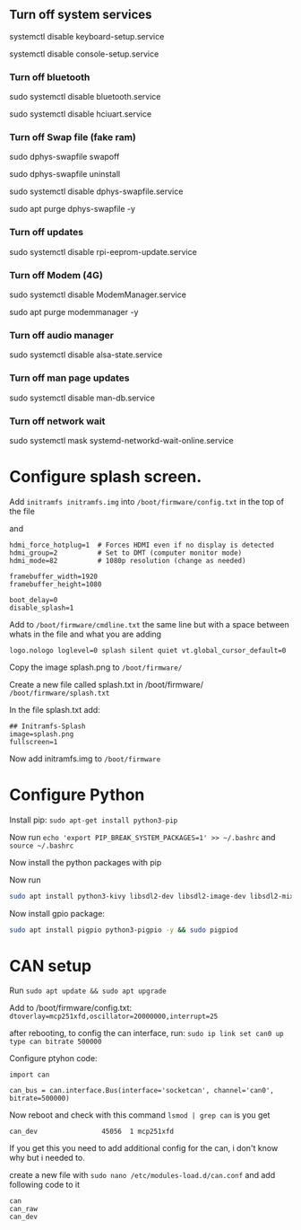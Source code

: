 ## Turn off system services

systemctl disable keyboard-setup.service

systemctl disable console-setup.service

### Turn off bluetooth

sudo systemctl disable bluetooth.service

sudo systemctl disable hciuart.service

### Turn off Swap file (fake ram)

sudo dphys-swapfile swapoff

sudo dphys-swapfile uninstall

sudo systemctl disable dphys-swapfile.service

sudo apt purge dphys-swapfile -y

### Turn off updates

sudo systemctl disable rpi-eeprom-update.service

### Turn off Modem (4G)

sudo systemctl disable ModemManager.service

sudo apt purge modemmanager -y

### Turn off audio manager

sudo systemctl disable alsa-state.service

### Turn off man page updates

sudo systemctl disable man-db.service

### Turn off network wait

sudo systemctl mask systemd-networkd-wait-online.service

# Configure splash screen. 

Add `initramfs initramfs.img` into `/boot/firmware/config.txt` in the top of the file

and 
```
hdmi_force_hotplug=1  # Forces HDMI even if no display is detected
hdmi_group=2          # Set to DMT (computer monitor mode)
hdmi_mode=82          # 1080p resolution (change as needed)

framebuffer_width=1920
framebuffer_height=1080

boot_delay=0
disable_splash=1
```

Add to `/boot/firmware/cmdline.txt` the same line but with a space between whats in the file and what you are adding 

`logo.nologo loglevel=0 splash silent quiet vt.global_cursor_default=0` 

Copy the image splash.png to `/boot/firmware/`

Create a new file called splash.txt in /boot/firmware/ `/boot/firmware/splash.txt`

In the file splash.txt add:

```
## Initramfs-Splash
image=splash.png
fullscreen=1
```

Now add initramfs.img to `/boot/firmware`

# Configure Python

Install pip: `sudo apt-get install python3-pip`

Now run `echo 'export PIP_BREAK_SYSTEM_PACKAGES=1' >> ~/.bashrc` and `source ~/.bashrc`

Now install the python packages with pip

Now run 
``` bash
sudo apt install python3-kivy libsdl2-dev libsdl2-image-dev libsdl2-mixer-dev libsdl2-ttf-dev libmtdev-dev libgl1-mesa-dev libgles2-mesa-dev libdrm-dev libgbm-dev libudev-dev
```

Now install gpio package: 
```bash
sudo apt install pigpio python3-pigpio -y && sudo pigpiod
```

# CAN setup

Run `sudo apt update && sudo apt upgrade`  

Add to /boot/firmware/config.txt:
`dtoverlay=mcp251xfd,oscillator=20000000,interrupt=25`

after rebooting, to config the can interface, run:
`sudo ip link set can0 up type can bitrate 500000`

Configure ptyhon code:
```ptyhon
import can

can_bus = can.interface.Bus(interface='socketcan', channel='can0', bitrate=500000)
```

Now reboot and check with this command `lsmod | grep can` is you get 

`can_dev                45056  1 mcp251xfd`

If you get this you need to add additional config for the can, i don't know why but i needed to.

create a new file with `sudo nano /etc/modules-load.d/can.conf` and add following code to it 

```
can
can_raw
can_dev
```
